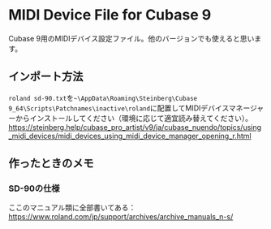# MIDI Device File for Cubase 9
Cubase 9用のMIDIデバイス設定ファイル。他のバージョンでも使えると思います。

## インポート方法
`roland sd-90.txt`を`~\AppData\Roaming\Steinberg\Cubase 9_64\Scripts\Patchnames\inactive\roland`に配置してMIDIデバイスマネージャーからインストールしてください（環境に応じて適宜読み替えてください）。
https://steinberg.help/cubase_pro_artist/v9/ja/cubase_nuendo/topics/using_midi_devices/midi_devices_using_midi_device_manager_opening_r.html

## 作ったときのメモ
### SD-90の仕様
ここのマニュアル類に全部書いてある：https://www.roland.com/jp/support/archives/archive_manuals_n-s/

